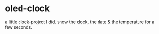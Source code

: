 # oled-clock

a little clock-project I did. show the clock, the date & the temperature for a few seconds.
